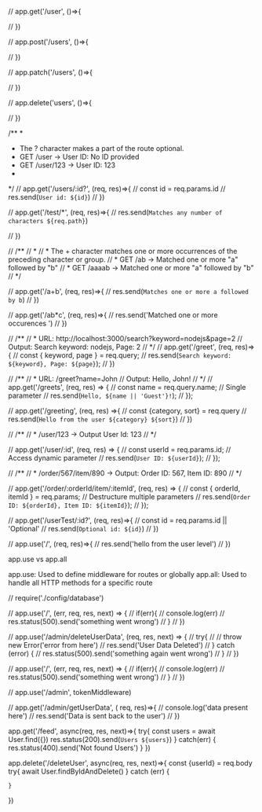 // app.get('/user', ()=>{

// })

// app.post('/users', ()=>{

// })

// app.patch('/users', ()=>{

// })


// app.delete('users', ()=>{

// })


/**
 * 
 * The ? character makes a part of the route optional.
 * GET /user → User ID: No ID provided
 * GET /user/123 → User ID: 123
 * 
 */
// app.get('/users/:id?', (req, res)=>{
//     const id = req.params.id
//     res.send(`User id: ${id}`)
// })

// app.get('/test/*', (req, res)=>{
//     res.send(`Matches any number of characters ${req.path}`)

// })

// /**
//  * 
//  * The + character matches one or more occurrences of the preceding character or group.
//  * GET /ab → Matched one or more "a" followed by "b"
//  * GET /aaaab → Matched one or more "a" followed by "b"
//  */

// app.get('/a+b', (req, res)=>{
//     res.send(`Matches one or more a followed by b`)
// })

// app.get('/ab*c', (req, res)=>{
//     res.send('Matched one or more occurences ')
// })

// /**
//  * URL: http://localhost:3000/search?keyword=nodejs&page=2
//    Output: Search keyword: nodejs, Page: 2
//  */
// app.get('/greet', (req, res)=>{
//     const { keyword, page } = req.query;
//     res.send(`Search keyword: ${keyword}, Page: ${page}`);
// })

// /**
//  * URL: /greet?name=John
//    Output: Hello, John!
//  */
// app.get('/greets', (req, res) => {
//     const name = req.query.name; // Single parameter
//     res.send(`Hello, ${name || 'Guest'}!`);
// });

// app.get('/greeting', (req, res) =>{
//     const {category, sort} = req.query
//     res.send(`Hello from the user ${category} ${sort}`)
// })

// /**
//  * /user/123 -> Output User Id: 123
//  */

// app.get('/user/:id', (req, res) => {
//     const userId = req.params.id; // Access dynamic parameter
//     res.send(`User ID: ${userId}`);
// });

// /**
//  * /order/567/item/890 → Output: Order ID: 567, Item ID: 890
//  */

// app.get('/order/:orderId/item/:itemId', (req, res) => {
//     const { orderId, itemId } = req.params; // Destructure multiple parameters
//     res.send(`Order ID: ${orderId}, Item ID: ${itemId}`);
// });

// app.get('/userTest/:id?', (req, res)=>{
//     const id = req.params.id || 'Optional'
//     res.send(`Optional id: ${id}`)
// })

// app.use('/', (req, res)=>{
//     res.send('hello from the user level')
// })

app.use vs app.all

app.use: Used to define middleware for routes or globally
app.all: Used to handle all HTTP methods for a specific route


// require('./config/database')

// app.use('/', (err, req, res, next) => {
//     if(err){
//         console.log(err)
//         res.status(500).send('something went wrong')
//     }
// })


// app.use('/admin/deleteUserData', (req, res, next) => {
//     try{
//         // throw new Error('error from here')
//         res.send('User Data Deleted')
//     } catch (error) {
//         res.status(500).send('something again went wrong')
//     }
// })

// app.use('/', (err, req, res, next) => {
//     if(err){
//         console.log(err)
//         res.status(500).send('something went wrong')
//     }
// })

// app.use('/admin', tokenMiddleware)

// app.get('/admin/getUserData', ( req, res)=>{
//     console.log('data present here')
//     res.send('Data is sent back to the user')
// })

app.get('/feed', async(req, res, next)=>{
    try{
        const users = await User.find({})
        res.status(200).send(`Users ${users}`)
    } catch(err) {
        res.status(400).send('Not found Users')
    }
})

app.delete('/deleteUser', async(req, res, next)=>{
    const {userId} = req.body
    try{
        await User.findByIdAndDelete()
    } catch (err) {

    }
})
